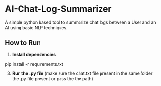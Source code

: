 # AI-Chat-Log-Summarizer
A simple python based tool to summarize chat logs between a User and an AI using basic NLP techniques.

## How to Run

1. **Install dependencies**

   
pip install -r requirements.txt

3. **Run the .py file** (make sure the chat.txt file present in the same folder the .py file present or pass the the path)
